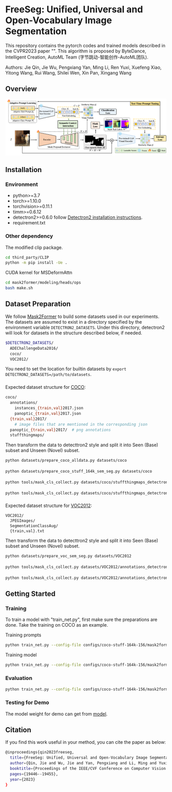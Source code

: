 # FreeSeg: Unified, Universal and Open-Vocabulary Image Segmentation

This repository contains the pytorch codes and trained models described in the CVPR2023 paper "".  This algorithm is proposed by ByteDance, Intelligent Creation, AutoML Team (字节跳动-智能创作-AutoML团队). 

Authors: Jie Qin, Jie Wu, Pengxiang Yan, Ming Li, Ren Yuxi, Xuefeng Xiao, Yitong Wang, Rui Wang, Shilei Wen, Xin Pan, Xingang Wang

## Overview
![overview](imgs/framework.png)


## Installation

### Environment
* python>=3.7
* torch>=1.10.0
* torchvision>=0.11.1
* timm>=0.6.12
* detectron2>=0.6.0 follow [Detectron2 installation instructions](https://detectron2.readthedocs.io/en/latest/tutorials/install.html).
* requirement.txt

### Other dependency

The modified clip package.
```bash
cd third_party/CLIP
python -m pip install -Ue .
```

CUDA kernel for MSDeformAttn
```bash
cd mask2former/modeling/heads/ops
bash make.sh
```

## Dataset Preparation

We follow [Mask2Former](https://github.com/facebookresearch/Mask2Former/blob/main/datasets/README.md) to build some datasets used in our experiments. The datasets are assumed to exist in a directory specified by the environment variable `DETECTRON2_DATASETS`. Under this directory, detectron2 will look for datasets in the structure described below, if needed.
```bash
$DETECTRON2_DATASETS/
  ADEChallengeData2016/
  coco/
  VOC2012/
```
You need to set the location for builtin datasets by `export DETECTRON2_DATASETS=/path/to/datasets`.

###
Expected dataset structure for [COCO](https://cocodataset.org/#download):
```bash
coco/
  annotations/
    instances_{train,val}2017.json
    panoptic_{train,val}2017.json
  {train,val}2017/
    # image files that are mentioned in the corresponding json
  panoptic_{train,val}2017/  # png annotations
  stuffthingmaps/
```
Then transform the data to detecttron2 style and split it into Seen (Base) subset and Unseen (Novel) subset.
```bash
python datasets/prepare_coco_alldata.py datasets/coco

python datasets/prepare_coco_stuff_164k_sem_seg.py datasets/coco

python tools/mask_cls_collect.py datasets/coco/stuffthingmaps_detectron2/train2017_base datasets/coco/stuffthingmaps_detectron2/train2017_base_label_count.json

python tools/mask_cls_collect.py datasets/coco/stuffthingmaps_detectron2/val2017 datasets/coco/stuffthingmaps_detectron2/val2017_label_count.json
```


###
Expected dataset structure for [VOC2012](http://host.robots.ox.ac.uk/pascal/VOC/index.html):

```
VOC2012/
  JPEGImages/
  SegmentationClassAug/
  {train,val}.txt
```

Then transform the data to detecttron2 style and split it into Seen (Base) subset and Unseen (Novel) subset.
  ```bash
  python datasets/prepare_voc_sem_seg.py datasets/VOC2012

  python tools/mask_cls_collect.py datasets/VOC2012/annotations_detectron2/train_base datasets/VOC2012/annotations_detectron2/train_base_label_count.json

  python tools/mask_cls_collect.py datasets/VOC2012/annotations_detectron2/val datasets/VOC2012/annotations_detectron2/val_label_count.json
  ```

## Getting Started

### Training 
To train a model with "train_net.py", first make sure the preparations are done. 
Take the training on COCO as an example.

Training prompts
```bash
python train_net.py --config-file configs/coco-stuff-164k-156/mask2former_learn_prompt_bs32_16k.yaml --num-gpus 8
```

Training model
```bash
python train_net.py --config-file configs/coco-stuff-164k-156/mask2former_R101c_alltask_bs32_60k.yaml --num-gpus 8 MODEL.CLIP_ADAPTER.PROMPT_CHECKPOINT ${TRAINED_PROMPT_MODEL}
```


### Evaluation
```bash
python train_net.py --config-file configs/coco-stuff-164k-156/mask2former_R101c_alltask_bs32_60k.yaml --num-gpus 8 --eval-only MODEL.WEIGHTS  ${TRAINED_MODEL}
```


### Testing for Demo
The model weight for demo can get from [model](https://drive.google.com/file/d/1X0oWfcpZo5bDkyFw7xiGBk_Yqx5gxhj_/view?usp=drive_link).


## Citation

If you find this work useful in your method, you can cite the paper as below:

```bash
@inproceedings{qin2023freeseg,
  title={FreeSeg: Unified, Universal and Open-Vocabulary Image Segmentation},
  author={Qin, Jie and Wu, Jie and Yan, Pengxiang and Li, Ming and Yuxi, Ren and Xiao, Xuefeng and Wang, Yitong and Wang, Rui and Wen, Shilei and Pan, Xin and others},
  booktitle={Proceedings of the IEEE/CVF Conference on Computer Vision and Pattern Recognition},
  pages={19446--19455},
  year={2023}
}
```



